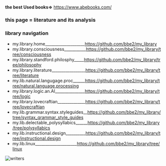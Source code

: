 **the best Used books=>** https://www.abebooks.com/  

### this page = literature and its analysis  


### library navigation  
- my.library.home____________________https://github.com/bbe2/my_library  
- my.library.consciousness___________https://github.com/bbe2/my_library/tree/consciousness  
- my.library.standford.philosphy_____https://github.com/bbe2/my_library/tree/philosophy  
- my.library.literature_________________https://github.com/bbe2/my_library/tree/literature  
- my.lib.natural.langugage.proc______https://github.com/bbe2/my_library/tree/natural.language.processing  
- my.library.logic.an.AI_______________https://github.com/bbe2/my_library/tree/logic  
- my.library.lovecraftian______________https://github.com/bbe2/my_library/tree/lovecraftian
- my.lib.grammar.syntax.styleguides__https://github.com/bbe2/my_library/tree/syntax_grammar_style_guides  
- my.lib.delectable_polysyllabics______https://github.com/bbe2/my_library/tree/polysyllabics  
- my.lib.instructional.design__________https://github.com/bbe2/my_library/tree/instructional.design  
- my.lib.linux_____________________https://github.com/bbe2/my_library/tree/linux  

![writers](https://user-images.githubusercontent.com/59778456/217908147-daae956f-e9d3-4126-ae31-a8e279523eeb.JPG)
